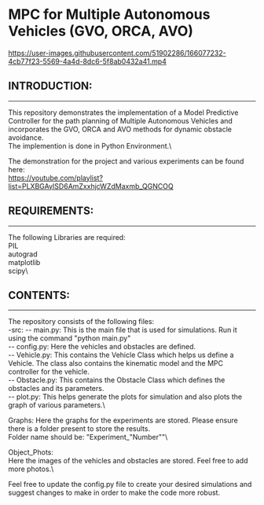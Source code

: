 # MPC for Multiple Autonomous Vehicles (GVO, ORCA, AVO)


https://user-images.githubusercontent.com/51902286/166077232-4cb77f23-5569-4a4d-8dc6-5f8ab0432a41.mp4

## INTRODUCTION:
------------------------
This repository demonstrates the implementation of a Model Predictive Controller for the path planning of Multiple Autonomous Vehicles and incorporates the GVO, ORCA and AVO methods for dynamic obstacle avoidance.\
The implemention is done in Python Environment.\

The demonstration for the project and various experiments can be found here:\
https://youtube.com/playlist?list=PLXBGAyISD6AmZxxhjcWZdMaxmb_QGNCOQ

## REQUIREMENTS:
------------------------
The following Libraries are required:\
PIL\
autograd\
matplotlib\
scipy\

## CONTENTS:
------------------------
The repository consists of the following files:\
-src:
-- main.py: This is the main file that is used for simulations. Run it using the command "python main.py"\
-- config.py: Here the vehicles and obstacles are defined.\
-- Vehicle.py: This contains the Vehicle Class which helps us define a Vehicle. The class also contains the kinematic model and the MPC controller for the vehicle.\
-- Obstacle.py: This contains the Obstacle Class which defines the obstacles and its parameters.\
-- plot.py: This helps generate the plots for simulation and also plots the graph of various parameters.\

Graphs:
    Here the graphs for the experiments are stored. Please ensure there is a folder present to store the results.\
    Folder name should be: "Experiment_"Number""\

Object_Phots:\
    Here the images of the vehicles and obstacles are stored. Feel free to add more photos.\


Feel free to update the config.py file to create your desired simulations and suggest changes to make in order to make the code more robust.


